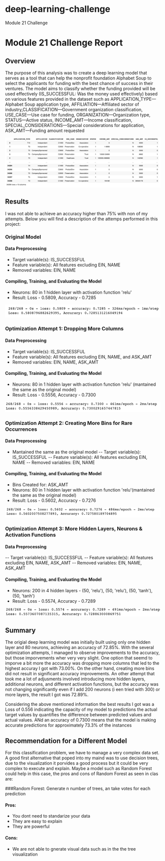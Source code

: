 # deep-learning-challenge
Module 21 Challenge

# Module 21 Challenge Report

## Overview

The purpose of this analysis was to create a deep learning model  that serves as a tool that can help the nonprofit foundation Alphabet Soup to select the applicants for funding with the best chance of success in their ventures. The model aims to classify whether the funding provided will be used effectively (IS_SUCCESSFUL: Was the money used effectively) based on various features provided in the dataset such as APPLICATION_TYPE—Alphabet Soup application type, AFFILIATION—Affiliated sector of industry,CLASSIFICATION—Government organization classification, USE_CASE—Use case for funding, ORGANIZATION—Organization type, STATUS—Active status, INCOME_AMT—Income classification, SPECIAL_CONSIDERATIONS—Special considerations for application, ASK_AMT—Funding amount requested

![Alt Text](./Images/Data_Frame.png)

## Results

I was not able to achieve an accuracy higher than 75% with non of my attempts. Below you will find a description of the attemps performed in this project: 

### Original Model

#### Data Preprocessing

- Target variable(s): IS_SUCCESSFUL
- Feature variable(s): All features excluding EIN, NAME
- Removed variables: EIN, NAME

#### Compiling, Training, and Evaluating the Model

- Neurons: 80 in 1 hidden layer with activation function 'relu'
- Result: Loss - 0.5809, Accuracy - 0.7285

![Alt Text](./Images/Original_Model.png)

### Optimization Attempt 1: Dropping More Columns

#### Data Preprocessing

- Target variable(s): IS_SUCCESSFUL
- Feature variable(s): All features excluding EIN, NAME, and ASK_AMT
- Removed variables: EIN, NAME, ASK_AMT

#### Compiling, Training, and Evaluating the Model

- Neurons: 80 in 1 hidden layer with activation function 'relu' (mantained the same as the original model)
- Result: Loss - 0.5556, Accuracy - 0.7300

![Alt Text](./Images/Attempt_1.png)

### Optimization Attempt 2: Creating More Bins for Rare Occurrences

#### Data Preprocessing 

- Mantained the same as the original model
-- Target variable(s): IS_SUCCESSFUL
-- Feature variable(s): All features excluding EIN, NAME
-- Removed variables: EIN, NAME

#### Compiling, Training, and Evaluating the Model

- Bins Created for: ASK_AMT
- Neurons: 80 in 1 hidden layer with activation function 'relu'(mantained the same as the original model)
- Result: Loss - 0.5602, Accuracy - 0.7276

![Alt Text](./Images/Attempt_2.png)

### Optimization Attempt 3: More Hidden Layers, Neurons & Activation Functions

#### Data Preprocessing 

-- Target variable(s): IS_SUCCESSFUL
-- Feature variable(s): All features excluding EIN, NAME, ASK_AMT
-- Removed variables: EIN, NAME, ASK_AMT

#### Compiling, Training, and Evaluating the Model

- Neurons: 200 in 4 hidden layers - (50, 'relu'), (50, 'relu'), (50, 'tanh'), (50, 'tanh')
- Result: Loss - 0.5574, Accuracy - 0.7289

![Alt Text](./Images/Attempt_3.png)

## Summary

The origial deep learning model was initially built using only one hidden layer and 80 neurons, achieving an accuracy of 72.85%. With the several optimization attempts, I managed to observe improvements to the accuracy, but those imporvements wher very very slight. One option that seemd to imporve a bit more the accuracy was dropping more columns that led to the highest accuray I got with 73.00%.  On the other hand, creating more bins did not result in significant accuracy improvements. An other attempt that took me a lot of adjusments involved introducing more hidden layers, additional neurons, and different activation functions, but the accuracy was not changing significantly even if I add 200 neurons (i een tried with 300) or more layers, the result I got was 72.89%.

Considering the above mentioned information the best results I got was a Loss of 0.556 indicating the capacity of my model to predictions the actual target values by quantifies the difference between predicted values and actual values. ANd an accuracy of 0.7300 means that the model is making accurate predictions for approximately 73.3% of the instances

## Recommendation for a Different Model

For this classification problem, we have to manage a very complex data set. A good first alternative that poped into my maind was to use decision trees, due to the visualization it porvides a good process but it could be very complex to execute and explain. Maybe a model such as Random Forest could help in this case, the pros and cons of Random Forest as seen in clas are:

###Random Forest: Generate n number of trees, an take votes for each prediction

#### Pros:
- You dont need to standarize your data
- They are easy to explain
- They are powerful

#### Cons:
- We are not able to gnerate visual data such as in the the tree visualization
